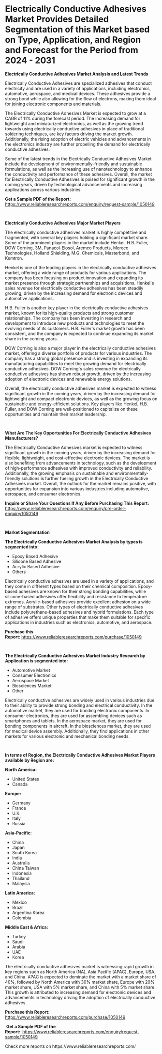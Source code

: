 <p><h1>Electrically Conductive Adhesives Market Provides Detailed Segmentation of this Market based on Type, Application, and Region and Forecast for the Period from 2024 - 2031</h1></p><p><strong>Electrically Conductive Adhesives Market Analysis and Latest Trends</strong></p>
<p><p>Electrically Conductive Adhesives are specialized adhesives that conduct electricity and are used in a variety of applications, including electronics, automotive, aerospace, and medical devices. These adhesives provide a strong bond while also allowing for the flow of electrons, making them ideal for joining electronic components and materials.</p><p>The Electrically Conductive Adhesives Market is expected to grow at a CAGR of 11% during the forecast period. The increasing demand for lightweight and miniaturized electronics, as well as the growing trend towards using electrically conductive adhesives in place of traditional soldering techniques, are key factors driving the market growth. Additionally, the rising adoption of electric vehicles and advancements in the electronics industry are further propelling the demand for electrically conductive adhesives.</p><p>Some of the latest trends in the Electrically Conductive Adhesives Market include the development of environmentally-friendly and sustainable formulations, as well as the increasing use of nanotechnology to enhance the conductivity and performance of these adhesives. Overall, the market for Electrically Conductive Adhesives is poised for significant growth in the coming years, driven by technological advancements and increasing applications across various industries.</p></p>
<p><strong>Get a Sample PDF of the Report:&nbsp;</strong> <a href="https://www.reliableresearchreports.com/enquiry/request-sample/1050149">https://www.reliableresearchreports.com/enquiry/request-sample/1050149</a></p>
<p>&nbsp;</p>
<p><strong>Electrically Conductive Adhesives Major Market Players</strong></p>
<p><p>The electrically conductive adhesives market is highly competitive and fragmented, with several key players holding a significant market share. Some of the prominent players in the market include Henkel, H.B. Fuller, DOW Corning, 3M, Panacol-Elosol, Aremco Products, Mereco Technologies, Holland Shielding, M.G. Chemicals, Masterbond, and Kemtron.</p><p>Henkel is one of the leading players in the electrically conductive adhesives market, offering a wide range of products for various applications. The company has been focusing on product innovation and expanding its market presence through strategic partnerships and acquisitions. Henkel's sales revenue for electrically conductive adhesives has been steadily growing, driven by the increasing demand for electronic devices and automotive applications.</p><p>H.B. Fuller is another key player in the electrically conductive adhesives market, known for its high-quality products and strong customer relationships. The company has been investing in research and development to introduce new products and technologies to meet the evolving needs of its customers. H.B. Fuller's market growth has been consistent, and the company is expected to continue expanding its market share in the coming years.</p><p>DOW Corning is also a major player in the electrically conductive adhesives market, offering a diverse portfolio of products for various industries. The company has a strong global presence and is investing in expanding its manufacturing capabilities to meet the growing demand for electrically conductive adhesives. DOW Corning's sales revenue for electrically conductive adhesives has shown robust growth, driven by the increasing adoption of electronic devices and renewable energy solutions.</p><p>Overall, the electrically conductive adhesives market is expected to witness significant growth in the coming years, driven by the increasing demand for lightweight and compact electronic devices, as well as the growing focus on sustainable and energy-efficient solutions. Key players like Henkel, H.B. Fuller, and DOW Corning are well-positioned to capitalize on these opportunities and maintain their market leadership.</p></p>
<p>&nbsp;</p>
<p><strong>What Are The Key Opportunities For Electrically Conductive Adhesives Manufacturers?</strong></p>
<p><p>The Electrically Conductive Adhesives market is expected to witness significant growth in the coming years, driven by the increasing demand for flexible, lightweight, and cost-effective electronic devices. The market is also benefiting from advancements in technology, such as the development of high-performance adhesives with improved conductivity and reliability. Additionally, the growing emphasis on sustainable and environmentally-friendly solutions is further fueling growth in the Electrically Conductive Adhesives market. Overall, the outlook for the market remains positive, with opportunities for expansion into various industries including automotive, aerospace, and consumer electronics.</p></p>
<p><strong>Inquire or Share Your Questions If Any Before Purchasing This Report:</strong> <a href="https://www.reliableresearchreports.com/enquiry/pre-order-enquiry/1050149">https://www.reliableresearchreports.com/enquiry/pre-order-enquiry/1050149</a></p>
<p>&nbsp;</p>
<p><strong>Market Segmentation</strong></p>
<p><strong>The Electrically Conductive Adhesives Market Analysis by types is segmented into:</strong></p>
<p><ul><li>Epoxy Based Adhesive</li><li>Silicone Based Adhesive</li><li>Acrylic Based Adhesive</li><li>Others</li></ul></p>
<p><p>Electrically conductive adhesives are used in a variety of applications, and they come in different types based on their chemical composition. Epoxy-based adhesives are known for their strong bonding capabilities, while silicone-based adhesives offer flexibility and resistance to temperature extremes. Acrylic-based adhesives provide excellent adhesion on a wide range of substrates. Other types of electrically conductive adhesives include polyurethane-based adhesives and hybrid formulations. Each type of adhesive offers unique properties that make them suitable for specific applications in industries such as electronics, automotive, and aerospace.</p></p>
<p><strong>Purchase this Report:&nbsp;</strong><a href="https://www.reliableresearchreports.com/purchase/1050149">https://www.reliableresearchreports.com/purchase/1050149</a></p>
<p>&nbsp;</p>
<p><strong>The Electrically Conductive Adhesives Market Industry Research by Application is segmented into:</strong></p>
<p><ul><li>Automotive Market</li><li>Consumer Electronics</li><li>Aerospace Market</li><li>Biosciences Market</li><li>Other</li></ul></p>
<p><p>Electrically conductive adhesives are widely used in various industries due to their ability to provide strong bonding and electrical conductivity. In the automotive market, they are used for bonding electronic components. In consumer electronics, they are used for assembling devices such as smartphones and tablets. In the aerospace market, they are used for bonding components in aircraft. In the biosciences market, they are used for medical device assembly. Additionally, they find applications in other markets for various electronic and mechanical bonding needs.</p></p>
<p>&nbsp;</p>
<p><strong>In terms of Region, the Electrically Conductive Adhesives Market Players available by Region are:</strong></p>
<p>
    <p> <strong> North America: </strong>
        <ul>
            <li>United States</li>
            <li>Canada</li>
        </ul>
        </p> 
    <p> <strong> Europe: </strong>
        <ul>
            <li>Germany</li>
            <li>France</li>
            <li>U.K.</li>
            <li>Italy</li>
            <li>Russia</li>
        </ul>
        </p> 
    <p> <strong> Asia-Pacific: </strong>
        <ul>
            <li>China</li>
            <li>Japan</li>
            <li>South Korea</li>
            <li>India</li>
            <li>Australia</li>
            <li>China Taiwan</li>
            <li>Indonesia</li>
            <li>Thailand</li>
            <li>Malaysia</li>
        </ul>
        </p> 
    <p> <strong> Latin America: </strong>
        <ul>
            <li>Mexico</li>
            <li>Brazil</li>
            <li>Argentina Korea</li>
            <li>Colombia</li>
        </ul>
        </p> 
    <p> <strong> Middle East & Africa: </strong>
        <ul>
            <li>Turkey</li>
            <li>Saudi</li>
            <li>Arabia</li>
            <li>UAE</li>
            <li>Korea</li>
        </ul>
    </p>
    </p>
<p><p>The electrically conductive adhesives market is witnessing rapid growth in key regions such as North America (NA), Asia Pacific (APAC), Europe, USA, and China. APAC is expected to dominate the market with a market share of 40%, followed by North America with 30% market share, Europe with 20% market share, USA with 5% market share, and China with 5% market share. This growth is attributed to increasing demand for electronic devices and advancements in technology driving the adoption of electrically conductive adhesives.</p></p>
<p><strong>Purchase this Report: </strong><a href="https://www.reliableresearchreports.com/purchase/1050149">https://www.reliableresearchreports.com/purchase/1050149</a></p>
<p>&nbsp;<strong>Get a Sample PDF of the Report:&nbsp;&nbsp;</strong><a href="https://www.reliableresearchreports.com/enquiry/request-sample/1050149">https://www.reliableresearchreports.com/enquiry/request-sample/1050149</a></p>
<p><strong></strong></p>
<p>Check more reports on https://www.reliableresearchreports.com/</p>